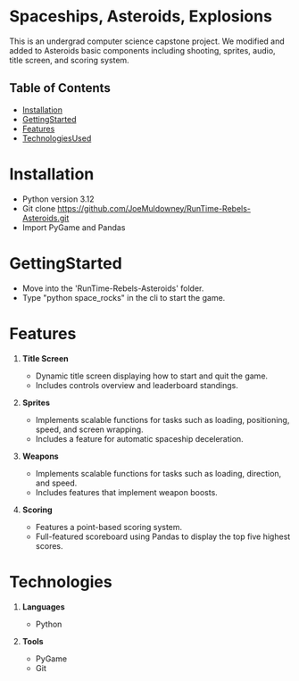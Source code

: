#  Spaceships, Asteroids, Explosions

This is an undergrad computer science capstone project.  We modified and added to Asteroids basic components including shooting, sprites, audio, title screen, and scoring system.


##  Table of Contents

- [Installation](#Installation)
- [GettingStarted](#GettingStarted)
- [Features](#Features)
- [TechnologiesUsed](#Technolgies)

# Installation
- Python version 3.12
- Git clone https://github.com/JoeMuldowney/RunTime-Rebels-Asteroids.git
- Import PyGame and Pandas


# GettingStarted
- Move into the 'RunTime-Rebels-Asteroids' folder.
- Type "python space_rocks" in the cli to start the game.

# Features

1. **Title Screen**
   - Dynamic title screen displaying how to start and quit the game.
   - Includes controls overview and leaderboard standings.

2. **Sprites**
   - Implements scalable functions for tasks such as loading, positioning, speed, and screen wrapping.
   - Includes a feature for automatic spaceship deceleration.

3. **Weapons**
   - Implements scalable functions for tasks such as loading, direction, and speed.
   - Includes features that implement weapon boosts.

4. **Scoring**
   - Features a point-based scoring system.
   - Full-featured scoreboard using Pandas to display the top five highest scores.

# **Technologies**

1. **Languages**
   - Python

2. **Tools**
   - PyGame
   - Git
